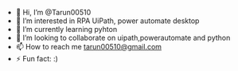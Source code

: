 - 👋 Hi, I’m @Tarun00510
- 👀 I’m interested in RPA UiPath, power automate desktop
- 🌱 I’m currently learning pyhton
- 💞️ I’m looking to collaborate on uipath,powerautomate and python
- 📫 How to reach me tarun00510@gmail.com
- ⚡ Fun fact: :)

<!---
Tarun00510/Tarun00510 is a ✨ special ✨ repository because its `README.md` (this file) appears on your GitHub profile.
You can click the Preview link to take a look at your changes.
--->
